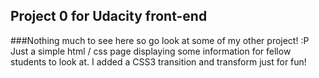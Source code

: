 ## Project 0 for Udacity front-end ##

###Nothing much to see here so go look at some of my other project! :P
Just a simple html / css page displaying some information for fellow students to look at.
I added a CSS3 transition and transform just for fun!
